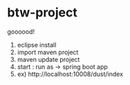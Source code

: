 # btw-project
goooood!

1. eclipse install
2. import maven project
3. maven update project
4. start : run as -> spring boot app
5. ex) http://localhost:10008/dust/index
